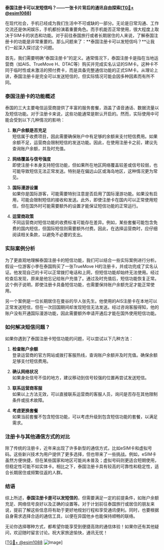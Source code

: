 **泰国注册卡可以发短信吗？——一张卡片背后的通讯自由探索[[TG💪+ @esim1088](https://t.me/s/esim1088)]**

在现代社会，手机已经成为我们生活中不可或缺的一部分。无论是日常沟通、工作交流还是休闲娱乐，手机都扮演着重要角色。而手机能否正常使用，很大程度上取决于SIM卡的状态和功能。对于前往泰国旅行或者长期居住的人来说，了解泰国注册卡的功能是非常重要的。那么问题来了：**泰国注册卡可以发短信吗？**让我们一起深入探讨这个问题。

首先，我们需要明确“泰国注册卡”的定义。通常情况下，泰国注册卡是指在当地运营商（如AIS、TrueMove H、DTAC等）购买并完成实名认证的SIM卡。这种卡不同于临时性或未激活的预付费卡，而是具备完整通信功能的正式SIM卡。从理论上讲，泰国注册卡是完全可以发送短信的，但实际情况可能会因多种因素而有所不同。

### 泰国注册卡的功能概述

泰国的三大主要电信运营商提供了丰富的服务套餐，涵盖了语音通话、数据流量以及短信功能。对于注册卡来说，这些功能通常是默认开启的。然而，实际使用中可能会受到以下几种情况的影响：

1. **账户余额是否充足**  
   短信属于收费项目，因此需要确保账户中有足够的余额来支付短信费用。如果余额不足，运营商会限制短信的发送功能。因此，在使用注册卡之前，建议先查询账户余额，并及时充值。

2. **网络覆盖与信号强度**  
   即使注册卡本身支持短信功能，但如果所在地区网络覆盖较差或信号较弱，也可能导致短信无法正常发送。特别是在偏远山区或海岛地区，这种情况更为常见。

3. **国际漫游设置**  
   如果你是国际游客，可能需要特别注意是否启用了国际漫游功能。如果没有启用，可能会限制短信的接收和发送。此外，即使注册卡在国内可以正常使用短信，但在国外时可能需要额外的设置才能保证短信功能的正常运行。

4. **运营商政策**  
   不同运营商对短信功能的收费标准可能存在差异。例如，某些套餐可能包含免费的国内短信，但国际短信则需要额外付费。因此，在选择运营商时，应仔细阅读相关条款，以避免不必要的支出。

### 实际案例分析

为了更直观地理解泰国注册卡的短信功能，我们可以结合一些实际案例进行分析。假设一位游客小李在泰国购买了一张TrueMove H的注册卡，并成功完成了实名认证。他发现自己的卡可以正常拨打电话和上网，但短信功能却始终无法使用。经过检查后发现，原来是他忘记给账户充值了。通过及时充值后，短信功能恢复正常。这个例子说明，即使注册卡具备短信功能，也需要保持账户余额充足才能正常使用。

另一个案例是一位长期居住在曼谷的华人张先生。他使用的AIS注册卡在本地可以正常发送短信，但在一次回国期间却发现短信无法发送。经过咨询客服得知，他的账户没有开通国际漫游功能，因此需要额外申请开通后才能在国外使用短信功能。

### 如何解决短信问题？

如果你遇到了泰国注册卡短信功能的问题，可以尝试以下几种方法：

1. **检查账户余额**  
   登录运营商的官方网站或拨打客服热线，查询账户余额并及时充值。确保余额足够支付短信费用。

2. **确认网络状况**  
   如果身处信号不佳的地方，建议移动到信号较强的位置再尝试发送短信。

3. **联系运营商客服**  
   如果以上方法无效，可以直接联系运营商的客服人员，询问是否存在其他限制条件或技术故障。

4. **考虑更换套餐**  
   如果当前套餐不包含短信功能，可以考虑升级到包含短信功能的套餐，以满足需求。

### 注册卡与其他通信方式的对比

除了传统的注册卡，近年来出现了许多新型的通信方式，比如eSIM卡和虚拟号码。这些新兴技术为用户提供了更多选择，但也带来了一些挑战。例如，eSIM卡虽然方便快捷，但在某些国家和地区可能尚未普及；虚拟号码则更适合短期使用，但稳定性可能不如实体卡。相比之下，泰国注册卡具有较高的可靠性和稳定性，适合长期居住或频繁往返的人群。

### 结语

综上所述，**泰国注册卡是可以发短信的**，但需要满足一定的前提条件，如账户余额充足、网络信号良好以及正确的设置等。对于计划前往泰国旅行或居住的朋友来说，提前了解这些信息将有助于更好地规划行程和享受通讯便利。同时，也要根据自身需求选择合适的通信工具，以便在异国他乡也能保持顺畅的联络。

无论你选择哪种方式，都希望你能享受到便捷高效的通信体验！如果你还有其他疑问，欢迎随时留言讨论。祝大家旅途愉快，通讯无忧！

[[TG💪+ @esim1088](https://t.me/s/esim1088) ![Image](https://i.postimg.cc/4NQfJmqS/Snipaste-2025-05-13-00-14-12.png)]